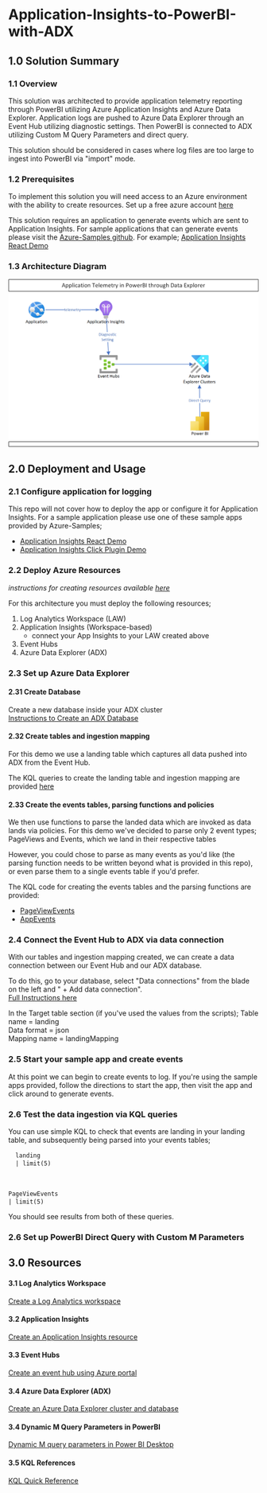 # Application-Insights-to-PowerBI-with-ADX

## 1.0 Solution Summary
### 1.1 Overview
This solution was architected to provide application telemetry reporting through PowerBI utilizing Azure Application Insights and Azure Data Explorer.  Application logs are pushed to Azure Data Explorer through an Event Hub utilizing diagnostic settings.  Then PowerBI is connected to ADX utilizing Custom M Query Parameters and direct query.

This solution should be considered in cases where log files are too large to ingest into PowerBI via "import" mode.

### 1.2 Prerequisites
To implement this solution you will need access to an Azure environment with the ability to create resources.  Set up a free azure account [here](https://azure.microsoft.com/en-ca/free/search/?OCID=AIDcmmqz3gd78m_SEM_af052705cd091cba049645f7a218ed35:G:s&ef_id=af052705cd091cba049645f7a218ed35:G:s&msclkid=af052705cd091cba049645f7a218ed35)


This solution requires an application to generate events which are sent to Application Insights.  For sample applications that can generate events please visit the [Azure-Samples github](https://github.com/Azure-Samples).  For example; [Application Insights React Demo](https://github.com/Azure-Samples/application-insights-react-demo)

### 1.3 Architecture Diagram
![Solution Architecture](https://github.com/rosscouldrey/Application-Insights-to-PowerBI-with-ADX/blob/2633b6ac066e5f6f39fc53035cf62c853041dbfa/Images/AppInsights%20to%20PowerBI%20using%20ADX%20Architecture.png)

## 2.0 Deployment and Usage
### 2.1 Configure application for logging

This repo will not cover how to deploy the app or configure it for Application Insights.  For a sample application please use one of these sample apps provided by Azure-Samples; <br>

  - [Application Insights React Demo](https://github.com/Azure-Samples/application-insights-react-demo) <br>
  - [Application Insights Click Plugin Demo](https://github.com/Azure-Samples/Application-Insights-Click-Plugin-Demo)

### 2.2 Deploy Azure Resources

*instructions for creating resources available [here](https://github.com/rosscouldrey/Application-Insights-to-PowerBI-with-ADX/blob/main/README.md#30-resources)*
  
For this architecture you must deploy the following resources;

1) Log Analytics Workspace (LAW) 
2) Application Insights (Workspace-based)
    - connect your App Insights to your LAW created above
4) Event Hubs
5) Azure Data Explorer (ADX)

### 2.3 Set up Azure Data Explorer

#### 2.31 Create Database

Create a new database inside your ADX cluster <br>
[Instructions to Create an ADX Database](https://docs.microsoft.com/en-us/azure/data-explorer/create-cluster-database-portal#create-a-database)

#### 2.32 Create tables and ingestion mapping

For this demo we use a landing table which captures all data pushed into ADX from the Event Hub.

The KQL queries to create the landing table and ingestion mapping are provided [here](https://github.com/rosscouldrey/Application-Insights-to-PowerBI-with-ADX/blob/main/KQL%20Scripts/1.%20LandingTable_setup.csl)

#### 2.33 Create the events tables, parsing functions and policies

We then use functions to parse the landed data which are invoked as data lands via policies.
For this demo we've decided to parse only 2 event types; PageViews and Events, which we land in their respective tables

However, you could chose to parse as many events as you'd like (the parsing function needs to be written beyond what is provided in this repo), or even parse them to a single events table if you'd prefer.

The KQL code for creating the events tables and the parsing functions are provided:
- [PageViewEvents](https://github.com/rosscouldrey/Application-Insights-to-PowerBI-with-ADX/blob/main/KQL%20Scripts/2.%20PageViewTable_setup.csl)
- [AppEvents](https://github.com/rosscouldrey/Application-Insights-to-PowerBI-with-ADX/blob/main/KQL%20Scripts/3.%20AppEventTable_setup.csl)

### 2.4 Connect the Event Hub to ADX via data connection

With our tables and ingestion mapping created, we can create a data connection between our Event Hub and our ADX database.

To do this, go to your database, select "Data connections" from the blade on the left and " + Add data connection". <br>
[Full Instructions here](https://docs.microsoft.com/en-us/azure/data-explorer/ingest-data-event-hub#connect-to-the-event-hub)

In the Target table section (if you've used the values from the scripts);
Table name = landing <br>
Data format = json <br>
Mapping name = landingMapping <br>

### 2.5 Start your sample app and create events

At this point we can begin to create events to log.  If you're using the sample apps provided, follow the directions to start the app, then visit the app and click around to generate events.

### 2.6 Test the data ingestion via KQL queries

You can use simple KQL to check that events are landing in your landing table, and subsequently being parsed into your events tables;

```  //test for data in landing table
  landing
  | limit(5)
```
<br>

``` //test for data in pageviews
PageViewEvents
| limit(5)
```

You should see results from both of these queries.

### 2.6 Set up PowerBI Direct Query with Custom M Parameters

## 3.0 Resources

#### 3.1 Log Analytics Workspace
[Create a Log Analytics workspace](https://docs.microsoft.com/en-us/azure/azure-monitor/logs/quick-create-workspace?tabs=azure-portal)

#### 3.2 Application Insights
[Create an Application Insights resource](https://docs.microsoft.com/en-us/azure/azure-monitor/app/create-workspace-resource)

#### 3.3 Event Hubs
[Create an event hub using Azure portal](https://docs.microsoft.com/en-us/azure/event-hubs/event-hubs-create)

#### 3.4 Azure Data Explorer (ADX)
[Create an Azure Data Explorer cluster and database](https://docs.microsoft.com/en-us/azure/data-explorer/create-cluster-database-portal)

#### 3.4 Dynamic M Query Parameters in PowerBI
[Dynamic M query parameters in Power BI Desktop](https://docs.microsoft.com/en-us/power-bi/connect-data/desktop-dynamic-m-query-parameters)

#### 3.5 KQL References
[KQL Quick Reference](https://docs.microsoft.com/en-us/azure/data-explorer/kql-quick-reference)
